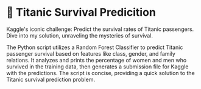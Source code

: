 # 🚢 Titanic Survival Predicition

Kaggle's iconic challenge: Predict the survival rates of Titanic passengers. Dive into my solution, unraveling the mysteries of survival.

The Python script utilizes a Random Forest Classifier to predict Titanic passenger survival based on features like class, gender, and family relations. It analyzes and prints the percentage of women and men who survived in the training data, then generates a submission file for Kaggle with the predictions. The script is concise, providing a quick solution to the Titanic survival prediction problem.
